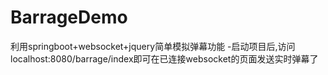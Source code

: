 # BarrageDemo
利用springboot+websocket+jquery简单模拟弹幕功能
-启动项目后,访问localhost:8080/barrage/index即可在已连接websocket的页面发送实时弹幕了
